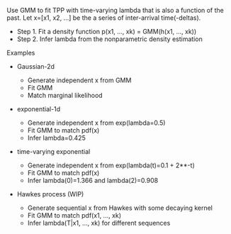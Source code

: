 Use GMM to fit TPP with time-varying lambda that is also a function of the past.
Let x=[x1, x2, ...] be the a series of inter-arrival time(-deltas).

 * Step 1. Fit a density function p(x1, ..., xk) = GMM(h(x1, ..., xk))
 * Step 2. Infer lambda from the nonparametric density estimation

Examples
 * Gaussian-2d
   + Generate independent x from GMM
   + Fit GMM
   + Match marginal likelihood

 * exponential-1d
   + Generate independent x from exp(lambda=0.5)
   + Fit GMM to match pdf(x)
   + Infer lambda=0.425

 * time-varying exponential
   + Generate independent x from exp(lambda(t)=0.1 + 2**-t)
   + Fit GMM to match pdf(x)
   + Infer lambda(0)=1.366 and lambda(2)=0.908

 * Hawkes process (WIP)
   + Generate sequential x from Hawkes with some decaying kernel
   + Fit GMM to match pdf(x1, ..., xk)
   + Infer lambda(T|x1, ..., xk) for different sequences

